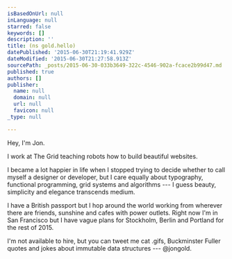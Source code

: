 ```yaml
---
isBasedOnUrl: null
inLanguage: null
starred: false
keywords: []
description: ''
title: (ns gold.hello)
datePublished: '2015-06-30T21:19:41.929Z'
dateModified: '2015-06-30T21:27:58.913Z'
sourcePath: _posts/2015-06-30-033b3649-322c-4546-902a-fcace2b99d47.md
published: true
authors: []
publisher:
  name: null
  domain: null
  url: null
  favicon: null
_type: null

---
```

Hey, I'm Jon.

I work at The Grid teaching robots how to build beautiful websites.

I became a lot happier in life when I stopped trying to decide whether to call myself a designer or developer, but I care equally about typography, functional programming, grid systems and algorithms --- I guess beauty, simplicity and elegance transcends medium.

I have a British passport but I hop around the world working from wherever there are friends, sunshine and cafes with power outlets. Right now I'm in San Francisco but I have vague plans for Stockholm, Berlin and Portland for the rest of 2015\.

I'm not available to hire, but you can tweet me cat .gifs, Buckminster Fuller quotes and jokes about immutable data structures --- @jongold.